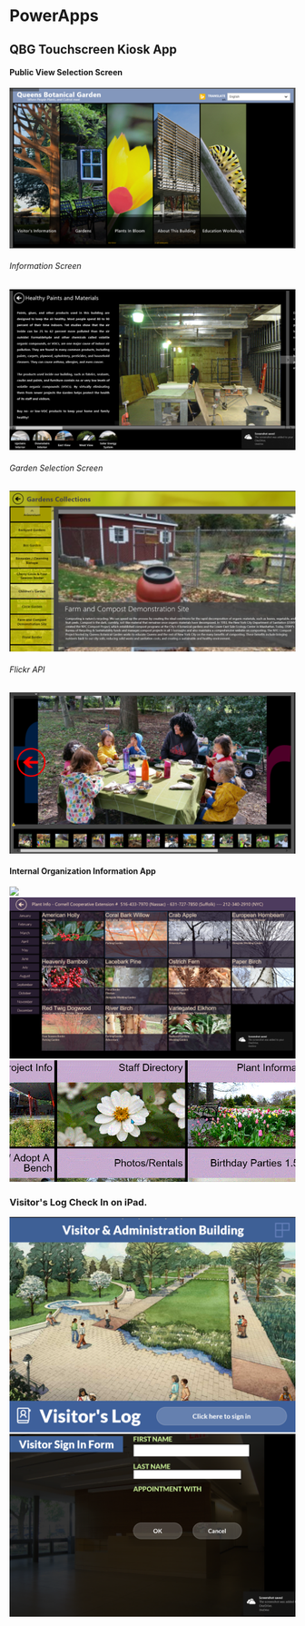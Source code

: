 # PowerApps

## QBG Touchscreen Kiosk App
#### Public View Selection Screen
![](https://raw.githubusercontent.com/JJGITTY2018/QBGKIOSK/master/Photo/Landing%20Page%20-%20v4.png)

###### Information Screen
![](https://raw.githubusercontent.com/JJGITTY2018/QBGKIOSK/master/Photo/About%20Green%20LEED%20Building%20(4).png)

###### Garden Selection Screen
![](https://raw.githubusercontent.com/JJGITTY2018/QBGKIOSK/master/Photo/Garden%20Selection%20Screen.png)

###### Flickr API
![](https://github.com/JJGITTY2018/QBGKIOSK/blob/master/Photo/Flickr%20-%20Photo%20Gallery%20API%20Call.png?raw=true)

#### Internal Organization Information App
![](https://github.com/JJGITTY2018/QBGKIOSK/blob/master/Photo/overall.gif?raw=true)
![](https://raw.githubusercontent.com/JJGITTY2018/QBGKIOSK/master/Photo/Internal%20What%20Plants%20is%20in%20Bloom.png)
![](https://github.com/JJGITTY2018/QBGKIOSK/blob/master/Photo/emailaboutpackage.gif?raw=true)

### Visitor's Log Check In on iPad.
![](https://github.com/JJGITTY2018/QBGKIOSK/blob/master/Photo/Visitor%20Log%20-%20PowerApps.png?raw=true)
![](https://github.com/JJGITTY2018/QBGKIOSK/blob/master/Photo/Visitors%20Sign%20in%20Form%20-%20PowerApps.png?raw=true)
